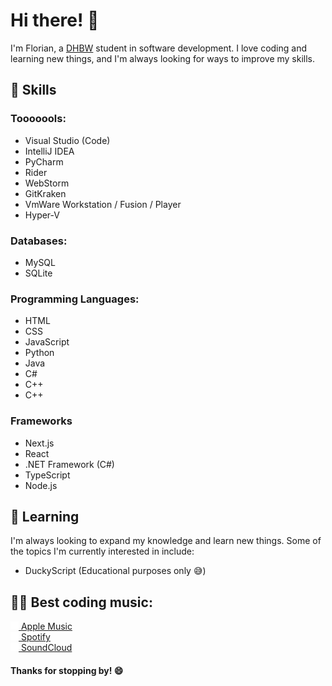 # Hi there! 👋

I'm Florian, a [DHBW](https://www.dhbw.de/) student in software development. I love coding and learning new things, and I'm always looking for ways to improve my skills.

## 🔧 Skills

### Tooooools:
- Visual Studio (Code)
- IntelliJ IDEA
- PyCharm
- Rider
- WebStorm
- GitKraken
- VmWare Workstation / Fusion / Player
- Hyper-V

### Databases:
- MySQL
- SQLite

### Programming Languages:
- HTML
- CSS
- JavaScript
- Python
- Java
- C#
- C++
- C++

### Frameworks
- Next.js
- React
- .NET Framework (C#)
- TypeScript
- Node.js

## 🌱 Learning

I'm always looking to expand my knowledge and learn new things. Some of the topics I'm currently interested in include:

- DuckyScript (Educational purposes only 😅)

## 🧑‍💻 Best coding music:

[<img src="/apple.png" height="13"> Apple Music](https://geo.music.apple.com/de/album/_/1485892939?i=1485892947)<br>
[<img src="/spotify.png" height="13"> Spotify](https://open.spotify.com/track/5Ec0oMpXOGuvtHtAwGkGmp)<br>
[<img src="/soundcloud.png" height="13"> SoundCloud](https://soundcloud.com/wearebigbeat/little-big-go-bananas)

#### Thanks for stopping by! 😄

